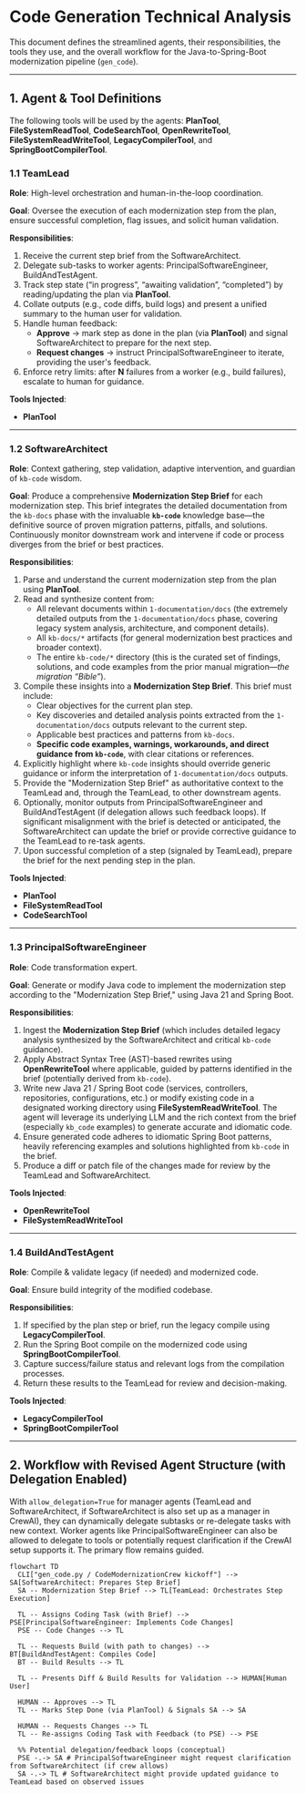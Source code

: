 # Code Generation Technical Analysis

This document defines the streamlined agents, their responsibilities, the tools they use, and the overall workflow for the Java-to-Spring-Boot modernization pipeline (`gen_code`).

---

## 1. Agent & Tool Definitions

The following tools will be used by the agents: **PlanTool**, **FileSystemReadTool**, **CodeSearchTool**, **OpenRewriteTool**, **FileSystemReadWriteTool**, **LegacyCompilerTool**, and **SpringBootCompilerTool**.

### 1.1 TeamLead

**Role**: High-level orchestration and human-in-the-loop coordination.

**Goal**: Oversee the execution of each modernization step from the plan, ensure successful completion, flag issues, and solicit human validation.

**Responsibilities**:

1.  Receive the current step brief from the SoftwareArchitect.
2.  Delegate sub-tasks to worker agents: PrincipalSoftwareEngineer, BuildAndTestAgent.
3.  Track step state (“in progress”, “awaiting validation”, “completed”) by reading/updating the plan via **PlanTool**.
4.  Collate outputs (e.g., code diffs, build logs) and present a unified summary to the human user for validation.
5.  Handle human feedback:
    *   **Approve** → mark step as done in the plan (via **PlanTool**) and signal SoftwareArchitect to prepare for the next step.
    *   **Request changes** → instruct PrincipalSoftwareEngineer to iterate, providing the user's feedback.
6.  Enforce retry limits: after **N** failures from a worker (e.g., build failures), escalate to human for guidance.

**Tools Injected**:

*   **PlanTool**

---

### 1.2 SoftwareArchitect

**Role**: Context gathering, step validation, adaptive intervention, and guardian of `kb-code` wisdom.

**Goal**: Produce a comprehensive **Modernization Step Brief** for each modernization step. This brief integrates the detailed documentation from the `kb-docs` phase with the invaluable **`kb-code`** knowledge base—the definitive source of proven migration patterns, pitfalls, and solutions. Continuously monitor downstream work and intervene if code or process diverges from the brief or best practices.

**Responsibilities**:

1.  Parse and understand the current modernization step from the plan using **PlanTool**.
2.  Read and synthesize content from:
    *   All relevant documents within `1-documentation/docs` (the extremely detailed outputs from the `1-documentation/docs` phase, covering legacy system analysis, architecture, and component details).
    *   All `kb-docs/*` artifacts (for general modernization best practices and broader context).
    *   The entire `kb-code/*` directory (this is the curated set of findings, solutions, and code examples from the prior manual migration—*the migration “Bible”*).
3.  Compile these insights into a **Modernization Step Brief**. This brief must include:
    *   Clear objectives for the current plan step.
    *   Key discoveries and detailed analysis points extracted from the `1-documentation/docs` outputs relevant to the current step.
    *   Applicable best practices and patterns from `kb-docs`.
    *   **Specific code examples, warnings, workarounds, and direct guidance from `kb-code`**, with clear citations or references.
4.  Explicitly highlight where `kb-code` insights should override generic guidance or inform the interpretation of `1-documentation/docs` outputs.
5.  Provide the "Modernization Step Brief" as authoritative context to the TeamLead and, through the TeamLead, to other downstream agents.
6.  Optionally, monitor outputs from PrincipalSoftwareEngineer and BuildAndTestAgent (if delegation allows such feedback loops). If significant misalignment with the brief is detected or anticipated, the SoftwareArchitect can update the brief or provide corrective guidance to the TeamLead to re-task agents.
7.  Upon successful completion of a step (signaled by TeamLead), prepare the brief for the next pending step in the plan.

**Tools Injected**:

*   **PlanTool**
*   **FileSystemReadTool**
*   **CodeSearchTool**

---

### 1.3 PrincipalSoftwareEngineer

**Role**: Code transformation expert.

**Goal**: Generate or modify Java code to implement the modernization step according to the "Modernization Step Brief," using Java 21 and Spring Boot.

**Responsibilities**:

1.  Ingest the **Modernization Step Brief** (which includes detailed legacy analysis synthesized by the SoftwareArchitect and critical `kb-code` guidance).
2.  Apply Abstract Syntax Tree (AST)-based rewrites using **OpenRewriteTool** where applicable, guided by patterns identified in the brief (potentially derived from `kb-code`).
3.  Write new Java 21 / Spring Boot code (services, controllers, repositories, configurations, etc.) or modify existing code in a designated working directory using **FileSystemReadWriteTool**. The agent will leverage its underlying LLM and the rich context from the brief (especially `kb_code` examples) to generate accurate and idiomatic code.
4.  Ensure generated code adheres to idiomatic Spring Boot patterns, heavily referencing examples and solutions highlighted from `kb-code` in the brief.
5.  Produce a diff or patch file of the changes made for review by the TeamLead and SoftwareArchitect.

**Tools Injected**:

*   **OpenRewriteTool**
*   **FileSystemReadWriteTool**

---

### 1.4 BuildAndTestAgent

**Role**: Compile & validate legacy (if needed) and modernized code.

**Goal**: Ensure build integrity of the modified codebase.

**Responsibilities**:

1.  If specified by the plan step or brief, run the legacy compile using **LegacyCompilerTool**.
2.  Run the Spring Boot compile on the modernized code using **SpringBootCompilerTool**.
3.  Capture success/failure status and relevant logs from the compilation processes.
4.  Return these results to the TeamLead for review and decision-making.

**Tools Injected**:

*   **LegacyCompilerTool**
*   **SpringBootCompilerTool**

---

## 2. Workflow with Revised Agent Structure (with Delegation Enabled)

With `allow_delegation=True` for manager agents (TeamLead and SoftwareArchitect, if SoftwareArchitect is also set up as a manager in CrewAI), they can dynamically delegate subtasks or re-delegate tasks with new context. Worker agents like PrincipalSoftwareEngineer can also be allowed to delegate to tools or potentially request clarification if the CrewAI setup supports it. The primary flow remains guided.

```mermaid
flowchart TD
  CLI["gen_code.py / CodeModernizationCrew kickoff"] --> SA[SoftwareArchitect: Prepares Step Brief]
  SA -- Modernization Step Brief --> TL[TeamLead: Orchestrates Step Execution]
  
  TL -- Assigns Coding Task (with Brief) --> PSE[PrincipalSoftwareEngineer: Implements Code Changes]
  PSE -- Code Changes --> TL
  
  TL -- Requests Build (with path to changes) --> BT[BuildAndTestAgent: Compiles Code]
  BT -- Build Results --> TL
  
  TL -- Presents Diff & Build Results for Validation --> HUMAN[Human User]
  
  HUMAN -- Approves --> TL
  TL -- Marks Step Done (via PlanTool) & Signals SA --> SA
  
  HUMAN -- Requests Changes --> TL
  TL -- Re-assigns Coding Task with Feedback (to PSE) --> PSE

  %% Potential delegation/feedback loops (conceptual)
  PSE -.-> SA # PrincipalSoftwareEngineer might request clarification from SoftwareArchitect (if crew allows)
  SA -.-> TL # SoftwareArchitect might provide updated guidance to TeamLead based on observed issues